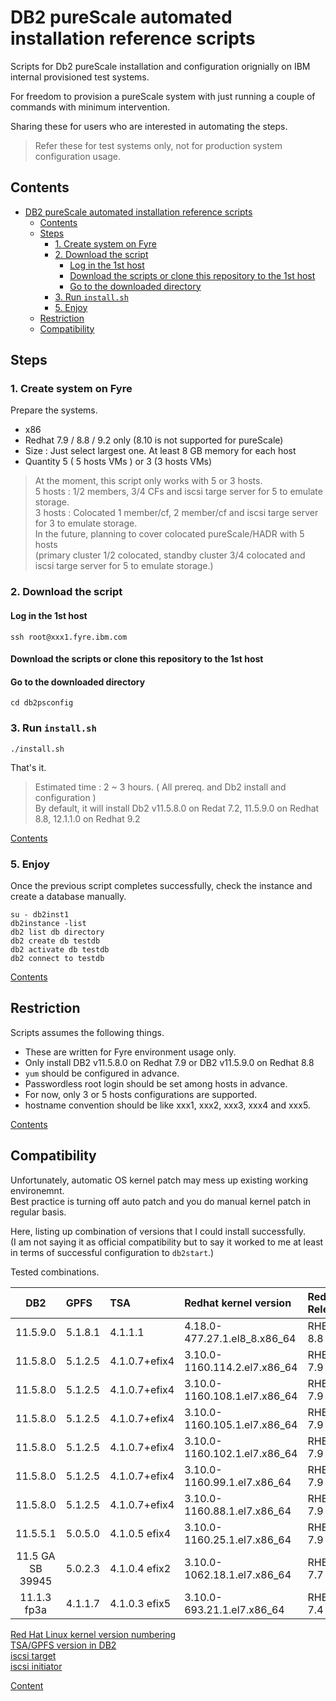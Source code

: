# DB2 pureScale automated installation reference scripts  

Scripts for Db2 pureScale installation and configuration orignially on IBM internal provisioned test systems.  

For freedom to provision a pureScale system with just running a couple of commands with minimum intervention.  

Sharing these for users who are interested in automating the steps.

>Refer these for test systems only, not for production system configuration usage.   

## Contents

- [DB2 pureScale automated installation reference scripts](#db2-purescale-automated-installation-reference-scripts)
  - [Contents](#contents)
  - [Steps](#steps)
    - [1. Create system on Fyre](#1-create-system-on-fyre)
    - [2. Download the script](#2-download-the-script)
      - [Log in the 1st host](#log-in-the-1st-host)
      - [Download the scripts or clone this repository to the 1st host](#download-the-scripts-or-clone-this-repository-to-the-1st-host)
      - [Go to the downloaded directory](#go-to-the-downloaded-directory)
    - [3. Run `install.sh`](#3-run-installsh)
    - [5. Enjoy](#5-enjoy)
  - [Restriction](#restriction)
  - [Compatibility](#compatibility)


## Steps 
### 1. Create system on Fyre   

Prepare the systems.   

- x86 
- Redhat 7.9 / 8.8 / 9.2 only (8.10 is not supported for pureScale)     
- Size : Just select largest one. At least 8 GB memory for each host      
- Quantity 5  ( 5 hosts VMs )  or 3 (3 hosts VMs)    

> At the moment, this script only works with 5 or 3 hosts.   
> 5 hosts : 1/2 members,  3/4 CFs and iscsi targe server for 5 to emulate storage.   
> 3 hosts : Colocated 1 member/cf,  2 member/cf and iscsi targe server for 3 to emulate storage.   
> In the future, planning to cover colocated pureScale/HADR with 5 hosts   
> (primary cluster 1/2 colocated, standby cluster 3/4 colocated and iscsi targe server for 5 to emulate storage.)      


### 2. Download the script 

#### Log in the 1st host  
``` 
ssh root@xxx1.fyre.ibm.com    
```

#### Download the scripts or clone this repository to the 1st host

#### Go to the downloaded directory

```
cd db2psconfig
```

### 3. Run `install.sh`

```
./install.sh
```

That's it.   

> Estimated time : 2 ~ 3 hours. ( All prereq. and Db2 install and configuration )   
> By default, it will install Db2 v11.5.8.0 on Redat 7.2, 11.5.9.0 on Redhat 8.8, 12.1.1.0 on Redhat 9.2    

[Contents](#contents)    

### 5. Enjoy

Once the previous script completes successfully, check the instance and create a database manually.   

```
su - db2inst1
db2instance -list 
db2 list db directory
db2 create db testdb
db2 activate db testdb
db2 connect to testdb
```

[Contents](#contents)    


## Restriction  
Scripts assumes the following things.   
- These are written for Fyre environment usage only.    
- Only install DB2 v11.5.8.0 on Redhat 7.9 or DB2 v11.5.9.0 on Redhat 8.8   
- `yum` should be configured in advance.  
- Passwordless root login should be set among hosts in advance.      
- For now, only 3 or 5 hosts configurations are supported.    
- hostname convention should be like xxx1, xxx2, xxx3, xxx4 and xxx5.  

[Contents](#contents)    

## Compatibility  

Unfortunately, automatic OS kernel patch may mess up existing working environemnt.  
Best practice is turning off auto patch and you do manual kernel patch in regular basis.   

Here, listing up combination of versions that I could install successfully.   
(I am not saying it as official compatibility but to say it worked to me at least in terms of successful configuration to `db2start`.)

Tested combinations.   

| DB2 | GPFS | TSA  | Redhat kernel version | Red Hat Release |
|:---------------:|:-----------------|:-----------------| :--------------------| :--------------------|
|11.5.9.0 | 5.1.8.1 | 4.1.1.1 | 4.18.0-477.27.1.el8_8.x86_64 | RHEL 8.8 |
|11.5.8.0 | 5.1.2.5 | 4.1.0.7+efix4|3.10.0-1160.114.2.el7.x86_64 | RHEL 7.9 |
|11.5.8.0 | 5.1.2.5 | 4.1.0.7+efix4|3.10.0-1160.108.1.el7.x86_64 | RHEL 7.9 |
|11.5.8.0 | 5.1.2.5 | 4.1.0.7+efix4|3.10.0-1160.105.1.el7.x86_64 | RHEL 7.9 |
|11.5.8.0 | 5.1.2.5 | 4.1.0.7+efix4|3.10.0-1160.102.1.el7.x86_64 | RHEL 7.9 |
|11.5.8.0 | 5.1.2.5 | 4.1.0.7+efix4|3.10.0-1160.99.1.el7.x86_64 | RHEL 7.9 |
|11.5.8.0 | 5.1.2.5 | 4.1.0.7+efix4|3.10.0-1160.88.1.el7.x86_64 | RHEL 7.9 |
|11.5.5.1 | 5.0.5.0 | 4.1.0.5 efix4|3.10.0-1160.25.1.el7.x86_64 | RHEL 7.9 |
|11.5 GA SB 39945 | 5.0.2.3 | 4.1.0.4 efix2  | 3.10.0-1062.18.1.el7.x86_64 | RHEL 7.7 |
|11.1.3 fp3a | 4.1.1.7 |4.1.0.3 efix5| 3.10.0-693.21.1.el7.x86_64 | RHEL 7.4 |



[Red Hat Linux kernel version numbering](https://access.redhat.com/articles/3078)   
[TSA/GPFS version in DB2](https://pages.github.ibm.com/DB2/db2-dev-playbook/release/db2-dependent-product-level.html?highlight=TSA)     
[iscsi target](https://access.redhat.com/documentation/en-us/red_hat_enterprise_linux/8/html/managing_storage_devices/configuring-an-iscsi-target_managing-storage-devices)    
[iscsi initiator](https://access.redhat.com/documentation/en-us/red_hat_enterprise_linux/8/html/managing_storage_devices/configuring-an-iscsi-initiator_managing-storage-devices)   

[Content](#contents)   
